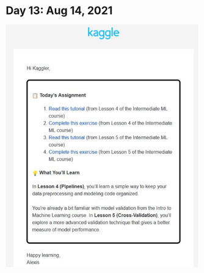 # Day 13: Aug 14, 2021
![Assingment](https://github.com/EO4wellness/T-I-L/blob/main/AI-ML-NLP/Kaggle/Images/Day-13-Assignment.jpg)


